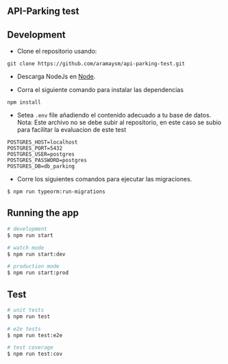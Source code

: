 
## API-Parking test
  
## Development

* Clone el repositorio usando:
```
git clone https://github.com/aramaysm/api-parking-test.git
```
* Descarga NodeJs en [Node](https://nodejs.org/en/).

* Corra el siguiente comando para instalar las dependencias
```
npm install
```
* Setea ```.env``` file añadiendo el contenido adecuado a tu base de datos. Nota: Este archivo no se debe subir al repositorio, en este caso se subio para facilitar la evaluacion de este test
```
POSTGRES_HOST=localhost
POSTGRES_PORT=5432
POSTGRES_USER=postgres
POSTGRES_PASSWORD=postgres
POSTGRES_DB=db_parking
```

* Corre los siguientes comandos para ejecutar las migraciones.
```bash
$ npm run typeorm:run-migrations
```

## Running the app

```bash
# development
$ npm run start

# watch mode
$ npm run start:dev

# production mode
$ npm run start:prod
```

## Test

```bash
# unit tests
$ npm run test

# e2e tests
$ npm run test:e2e

# test coverage
$ npm run test:cov
```



